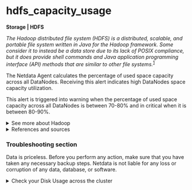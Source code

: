 # hdfs_capacity_usage

**Storage | HDFS**

_The Hadoop distributed file system (HDFS) is a distributed, scalable, and portable file system
written in Java for the Hadoop framework. Some consider it to instead be a data store due to its
lack of POSIX compliance, but it does provide shell commands and Java application programming
interface (API) methods that are similar to other file
systems._<sup>[1](https://en.wikipedia.org/wiki/Apache_Hadoop) </sup>

The Netdata Agent calculates the percentage of used space capacity across all DataNodes. Receiving
this alert indicates high DataNodes space capacity utilization.

This alert is triggered into warning when the percentage of used space capacity across all DataNodes
is between 70-80% and in critical when it is between 80-90%.

<details>
<summary>See more about Hadoop</summary>

Wikipedia provides a great explanation of
HDFS<sup>[1](https://en.wikipedia.org/wiki/Apache_Hadoop) </sup>. Here are the main takeaways:

HDFS provides a software framework for distributed storage and processing of big data using the
`MapReduce` programming model. HDFS is used for storing the data and `MapReduce` is used for
processing data. It achieves reliability by replicating the data across multiple hosts, and hence
theoretically does not require redundant array of independent disks (RAID) storage on hosts. With
the default replication value, 3, data is stored on three nodes, two on the same rack, and one on a
different rack. DataNodes can talk to each other to rebalance data, to move copies around, and to
keep the replication of data high.

HDFS has five services as follows:

1. Name Node
2. Secondary Name Node
3. Job tracker
4. Data Node
5. Task Tracker

Top three are master Services/Daemons/Nodes and bottom two are slave Services. Master Services can
communicate with each other and in the same way slave services can communicate with each other.
NameNode is a master node and DataNode(s) is its corresponding slave(s) node(s) and can talk with
each other.

- NameNode: HDFS consists of only one NameNode that is called the master node. The master node can
  track files, manage the file system and has the metadata of all the stored data within it. Some
  information the NameNode keep track of are:

    - details (metadata) of blocks
    - in which DataNode each block lives, and its location
    - replication metadata of each block

  The NameNode is the gateway that a client uses to manage the HDFS cluster.

- DataNode: A DataNode stores data in it as blocks. This is also known as the Slave node and it
  stores the actual data into HDFS which is responsible for the client to read and write. These are
  slave daemons. Every DataNode sends a Heartbeat message to the NameNode every 3 seconds and
  conveys that it is alive. In this way when NameNode does not receive a heartbeat from a DataNode
  for 2 minutes, it will take that DataNode as dead and starts the process of block replications on
  some other DataNode.

- Secondary NameNode: This is only to take care of the checkpoints of the file system metadata which
  is in the NameNode. This is also known as the checkpoint node. It is the helper node for the
  NameNode. The secondary NameNode instructs the NameNode to create and send an `fsimage` and
  `editlog` file. The secondary NameNode create a compacted `fsimage` file using these inputs.

- Job Tracker: Job Tracker receives the requests for `MapReduce` execution from the client. Job
  tracker talks to the NameNode to know about the location of the data that will be used in
  processing. The NameNode responds with the metadata of the required processing data.

- Task Tracker: It is the slave node for the Job Tracker and, it will take the task from the Job
  Tracker. It also receives code from the Job Tracker. Task Tracker will take the code and apply on
  the file. The process of applying that code on the file is known as Mapper.

Some more useful information/concepts about HDFS from the official
website <sup>[2](https://hadoop.apache.org/docs/r1.2.1/hdfs_design.html) </sup> :

- The File System Namespace: HDFS supports a traditional hierarchical file organization. A user or
  an application can create directories and store files inside these directories. The file system
  namespace hierarchy is similar to most other existing file systems; one can create and remove
  files, move a file from one directory to another, or rename a file. HDFS does not yet implement
  user quotas. HDFS does not support hard links or soft links. However, the HDFS architecture does
  not preclude implementing these features.

  The NameNode maintains the file system namespace. Any change to the file system namespace or its
  properties is recorded by the NameNode. An application can specify the number of replicas of a
  file that should be maintained by HDFS. The number of copies of a file is called the replication
  factor of that file. This information is stored by the NameNode.

- Data Blocks: HDFS is designed to support very large files. Applications that are compatible with
  HDFS are those that deal with large data sets. These applications write their data only once but
  they read it one or more times and require these reads to be satisfied at streaming speeds. HDFS
  supports write-once-read-many semantics on files. A typical block size used by HDFS is 64 MB.
  Thus, an HDFS file is chopped up into 64 MB chunks, and if possible, each chunk will reside on a
  different DataNode.

- Cluster Rebalancing: The HDFS architecture is compatible with data rebalancing schemes. A scheme
  might automatically move data from one DataNode to another if the free space on a DataNode falls
  below a certain threshold. In the event of a sudden high demand for a particular file, a scheme
  might dynamically create additional replicas and rebalance other data in the cluster. These types
  of data rebalancing schemes are not yet implemented.

</details>

<details>
<summary>References and sources</summary>

1. [Apache Hadoop on wikipedia](https://en.wikipedia.org/wiki/Apache_Hadoop)
2. [HDFS architecture](https://hadoop.apache.org/docs/r1.2.1/hdfs_design.html)

</details>

### Troubleshooting section

Data is priceless. Before you perform any action, make sure that you have taken any necessary backup
steps. Netdata is not liable for any loss or corruption of any data, database, or software.

<details> 
<summary>Check your Disk Usage across the cluster </summary>

1. Inspect the Disk Usage for each DataNode

    ```
    root@netdata #  hadoop dfsadmin -report
    ```

   If all the DataNodes are in Disk pressure, you should consider adding more disk space. Otherwise,
   you can perform a balance of data between the DataNodes.

2. Perform a balance

    ```
    root@netdata # hdfs balancer –threshold 15
    ```

   This means that the balancer will balance data by moving blocks from over-utilized to
   under-utilized nodes, until each DataNode’s disk usage differs by no more than plus or minus 15
   percent.

</details>
